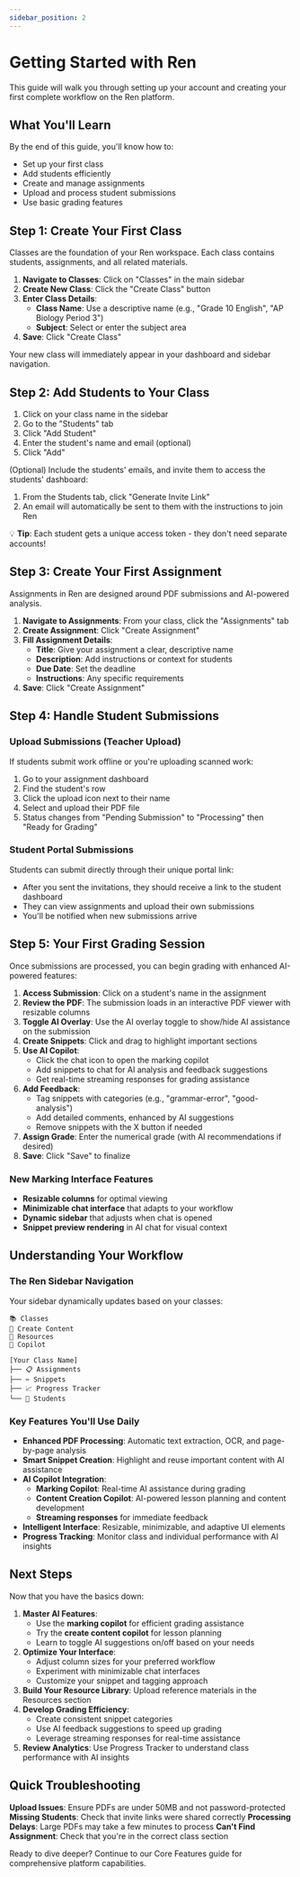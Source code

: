 ```yaml
---
sidebar_position: 2
---
```


# Getting Started with Ren

This guide will walk you through setting up your account and creating your first complete workflow on the Ren platform.

## What You'll Learn

By the end of this guide, you'll know how to:

-   Set up your first class
-   Add students efficiently
-   Create and manage assignments
-   Upload and process student submissions
-   Use basic grading features

## Step 1: Create Your First Class

Classes are the foundation of your Ren workspace. Each class contains students, assignments, and all related materials.

1. **Navigate to Classes**: Click on "Classes" in the main sidebar
2. **Create New Class**: Click the "Create Class" button
3. **Enter Class Details**:
    - **Class Name**: Use a descriptive name (e.g., "Grade 10 English", "AP Biology Period 3")
    - **Subject**: Select or enter the subject area
4. **Save**: Click "Create Class"

Your new class will immediately appear in your dashboard and sidebar navigation.

## Step 2: Add Students to Your Class

1. Click on your class name in the sidebar
2. Go to the "Students" tab
3. Click "Add Student"
4. Enter the student's name and email (optional)
5. Click "Add"

(Optional) Include the students' emails, and invite them to access the students' dashboard:

1. From the Students tab, click "Generate Invite Link"
2. An email will automatically be sent to them with the instructions to join Ren

💡 **Tip**: Each student gets a unique access token - they don't need separate accounts!

## Step 3: Create Your First Assignment

Assignments in Ren are designed around PDF submissions and AI-powered analysis.

1. **Navigate to Assignments**: From your class, click the "Assignments" tab
2. **Create Assignment**: Click "Create Assignment"
3. **Fill Assignment Details**:
    - **Title**: Give your assignment a clear, descriptive name
    - **Description**: Add instructions or context for students
    - **Due Date**: Set the deadline
    - **Instructions**: Any specific requirements
4. **Save**: Click "Create Assignment"

## Step 4: Handle Student Submissions

### Upload Submissions (Teacher Upload)

If students submit work offline or you're uploading scanned work:

1. Go to your assignment dashboard
2. Find the student's row
3. Click the upload icon next to their name
4. Select and upload their PDF file
5. Status changes from "Pending Submission" to "Processing" then "Ready for Grading"

### Student Portal Submissions

Students can submit directly through their unique portal link:

-   After you sent the invitations, they should receive a link to the student dashboard
-   They can view assignments and upload their own submissions
-   You'll be notified when new submissions arrive

## Step 5: Your First Grading Session

Once submissions are processed, you can begin grading with enhanced AI-powered features:

1. **Access Submission**: Click on a student's name in the assignment
2. **Review the PDF**: The submission loads in an interactive PDF viewer with resizable columns
3. **Toggle AI Overlay**: Use the AI overlay toggle to show/hide AI assistance on the submission
4. **Create Snippets**: Click and drag to highlight important sections
5. **Use AI Copilot**: 
    - Click the chat icon to open the marking copilot
    - Add snippets to chat for AI analysis and feedback suggestions
    - Get real-time streaming responses for grading assistance
6. **Add Feedback**:
    - Tag snippets with categories (e.g., "grammar-error", "good-analysis")
    - Add detailed comments, enhanced by AI suggestions
    - Remove snippets with the X button if needed
7. **Assign Grade**: Enter the numerical grade (with AI recommendations if desired)
8. **Save**: Click "Save" to finalize

### New Marking Interface Features
- **Resizable columns** for optimal viewing
- **Minimizable chat interface** that adapts to your workflow
- **Dynamic sidebar** that adjusts when chat is opened
- **Snippet preview rendering** in AI chat for visual context

## Understanding Your Workflow

### The Ren Sidebar Navigation

Your sidebar dynamically updates based on your classes:

```
📚 Classes
📝 Create Content
📁 Resources
🤖 Copilot

[Your Class Name]
├── 📋 Assignments
├── ✂️ Snippets
├── 📈 Progress Tracker
└── 👥 Students
```

### Key Features You'll Use Daily

-   **Enhanced PDF Processing**: Automatic text extraction, OCR, and page-by-page analysis
-   **Smart Snippet Creation**: Highlight and reuse important content with AI assistance
-   **AI Copilot Integration**: 
    - **Marking Copilot**: Real-time AI assistance during grading
    - **Content Creation Copilot**: AI-powered lesson planning and content development
    - **Streaming responses** for immediate feedback
-   **Intelligent Interface**: Resizable, minimizable, and adaptive UI elements
-   **Progress Tracking**: Monitor class and individual performance with AI insights

## Next Steps

Now that you have the basics down:

1. **Master AI Features**: 
   - Use the **marking copilot** for efficient grading assistance
   - Try the **create content copilot** for lesson planning
   - Learn to toggle AI suggestions on/off based on your needs
2. **Optimize Your Interface**:
   - Adjust column sizes for your preferred workflow
   - Experiment with minimizable chat interfaces
   - Customize your snippet and tagging approach
3. **Build Your Resource Library**: Upload reference materials in the Resources section
4. **Develop Grading Efficiency**: 
   - Create consistent snippet categories
   - Use AI feedback suggestions to speed up grading
   - Leverage streaming responses for real-time assistance
5. **Review Analytics**: Use Progress Tracker to understand class performance with AI insights

## Quick Troubleshooting

**Upload Issues**: Ensure PDFs are under 50MB and not password-protected
**Missing Students**: Check that invite links were shared correctly
**Processing Delays**: Large PDFs may take a few minutes to process
**Can't Find Assignment**: Check that you're in the correct class section

Ready to dive deeper? Continue to our Core Features guide for comprehensive platform capabilities.
